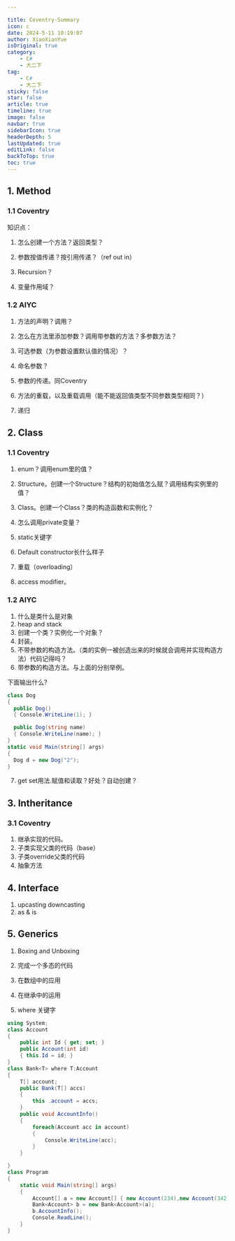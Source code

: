 ```yaml
---

title: Coventry-Summary
icon: c
date: 2024-5-11 10:19:07
author: XiaoXianYue
isOriginal: true
category: 
    - C#
    - 大二下
tag:
    - C#
    - 大二下
sticky: false
star: false
article: true
timeline: true
image: false
navbar: true
sidebarIcon: true
headerDepth: 5
lastUpdated: true
editLink: false
backToTop: true
toc: true
---
```


## 1. Method

### 1.1 Coventry

知识点：

1. 怎么创建一个方法？返回类型？

2. 参数按值传递？按引用传递？（ref out in）

3. Recursion？

4. 变量作用域？

### 1.2 AIYC

1. 方法的声明？调用？

2. 怎么在方法里添加参数？调用带参数的方法？多参数方法？

3. 可选参数（为参数设置默认值的情况）？

4. 命名参数？
5. 参数的传递。同Coventry
6. 方法的重载，以及重载调用（能不能返回值类型不同参数类型相同？）

7. 递归



## 2. Class

### 1.1 Coventry

1. enum？调用enum里的值？
2. Structure。创建一个Structure？结构的初始值怎么赋？调用结构实例里的值？

3. Class。创建一个Class？类的构造函数和实例化？
4. 怎么调用private变量？
5. static关键字
6. Default constructor长什么样子
7. 重载（overloading）
8. access modifier。

### 1.2 AIYC

1. 什么是类什么是对象
2. heap and stack
3. 创建一个类？实例化一个对象？
4. 封装。
5. 不带参数的构造方法。（类的实例一被创造出来的时候就会调用并实现构造方法）代码记得吗？
6. 带参数的构造方法。与上面的分别举例。

下面输出什么?

```csharp
class Dog
{
  public Dog()
  { Console.WriteLine(1); }

  public Dog(string name)
  { Console.WriteLine(name); }
}
static void Main(string[] args)
{
  Dog d = new Dog("2");
}
```

7. get set用法.赋值和读取？好处？自动创建？



## 3. Intheritance

### 3.1 Coventry

1. 继承实现的代码。
2. 子类实现父类的代码（base）
3. 子类override父类的代码
4. 抽象方法



## 4. Interface

1. upcasting downcasting
2. as & is

## 5. Generics

1. Boxing and Unboxing

2. 完成一个多态的代码
3. 在数组中的应用
4. 在继承中的运用

5. where 关键字

```c#
using System;
class Account
{
    public int Id { get; set; }
    public Account(int id)
    { this.Id = id; }
}
class Bank<T> where T:Account
{
    T[] account;
    public Bank(T[] accs)
    {
        this .account = accs;
    }
    public void AccountInfo()
    {
        foreach(Account acc in account)
        {
            Console.WriteLine(acc);
        }
    }

}
class Program
{
    static void Main(string[] args)
    {
        Account[] a = new Account[] { new Account(234),new Account(342),new Account(345) };
        Bank<Account> b = new Bank<Account>(a);
        b.AccountInfo();
        Console.ReadLine();
    }
}
```









